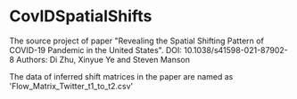 # CovIDSpatialShifts
The source project of paper "Revealing the Spatial Shifting Pattern of COVID-19 Pandemic in the United States". DOI: 10.1038/s41598-021-87902-8
Authors: Di Zhu, Xinyue Ye and Steven Manson

The data of inferred shift matrices in the paper are named as 'Flow_Matrix_Twitter_t1_to_t2.csv'
